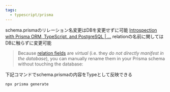 ```yaml
---
tags:
  - typescript/prisma
---
```


schema.prismaのリレーション名変更はDBを変更せずに可能
[Introspection with Prisma ORM, TypeScript, and PostgreSQL | ...](https://www.prisma.io/docs/getting-started/setup-prisma/add-to-existing-project/relational-databases/introspection-typescript-postgresql)
relationの名前に関してはDBに触らずに変更可能
>Because [relation fields](https://www.prisma.io/docs/orm/prisma-schema/data-model/relations#relation-fields) are _virtual_ (i.e. they _do not directly manifest in the database_), you can manually rename them in your Prisma schema without touching the database:

下記コマンドでschema.prismaの内容をTypeとして反映できる
```
npx prisma generate
```